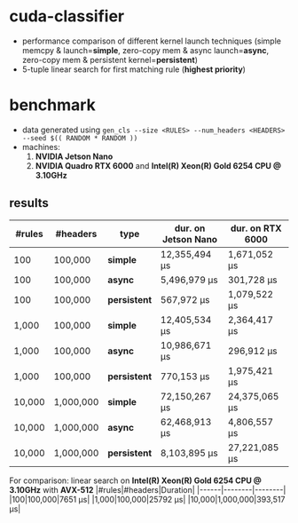 # cuda-classifier

* performance comparison of different kernel launch techniques (simple memcpy & launch=**simple**, zero-copy mem & async launch=**async**, zero-copy mem & persistent kernel=**persistent**)
* 5-tuple linear search for first matching rule (**highest priority**)

# benchmark
* data generated using `gen_cls --size <RULES> --num_headers <HEADERS> --seed $(( RANDOM * RANDOM ))`
* machines:
  1. **NVIDIA Jetson Nano**
  2. **NVIDIA Quadro RTX 6000** and **Intel(R) Xeon(R) Gold 6254 CPU @ 3.10GHz**
  
## results
|#rules|#headers|type|dur. on Jetson Nano|dur. on RTX 6000|
|------|--------|----|-------------------|----------------|
|100|100,000|**simple**|12,355,494 μs|1,671,052 μs|
|100|100,000|**async**|5,496,979 μs|301,728 μs|
|100|100,000|**persistent**|567,972 μs|1,079,522 μs|
|1,000|100,000|**simple**|12,405,534 μs|2,364,417 μs|
|1,000|100,000|**async**|10,986,671 μs|296,912 μs|
|1,000|100,000|**persistent**|770,153 μs|1,975,421 μs|
|10,000|1,000,000|**simple**|72,150,267 μs|24,375,065 μs|
|10,000|1,000,000|**async**|62,468,913 μs|4,806,557 μs|
|10,000|1,000,000|**persistent**|8,103,895 μs|27,221,085 μs|

For comparison: linear search on **Intel(R) Xeon(R) Gold 6254 CPU @ 3.10GHz** with **AVX-512**
|#rules|#headers|Duration|
|------|--------|--------|
|100|100,000|7651 μs|
|1,000|100,000|25792 μs|
|10,000|1,000,000|393,517 μs|
